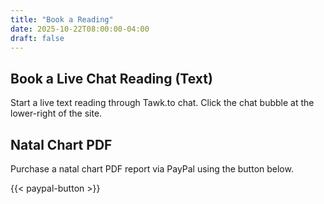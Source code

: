```yaml
---
title: "Book a Reading"
date: 2025-10-22T08:00:00-04:00
draft: false
---
```


## Book a Live Chat Reading (Text)
Start a live text reading through Tawk.to chat. Click the chat bubble at the lower-right of the site.

## Natal Chart PDF
Purchase a natal chart PDF report via PayPal using the button below.

{{< paypal-button >}}
